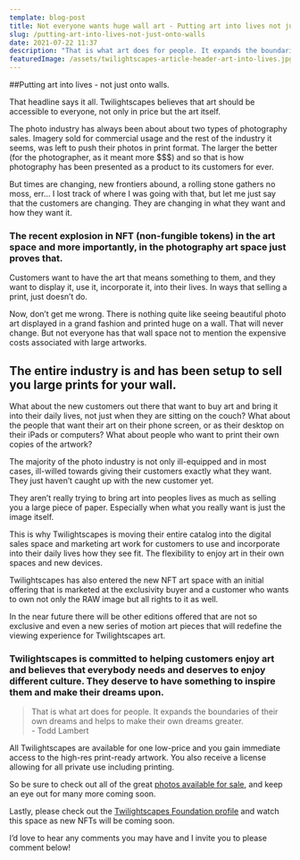```yaml
---
template: blog-post
title: Not everyone wants huge wall art - Putting art into lives not just onto walls
slug: /putting-art-into-lives-not-just-onto-walls
date: 2021-07-22 11:37
description: "That is what art does for people. It expands the boundaries of their own dreams and helps to make their own dreams greater."
featuredImage: /assets/twilightscapes-article-header-art-into-lives.jpg
---
```

##Putting art into lives - not just onto walls.

That headline says it all. Twilightscapes believes that art should be accessible to everyone, not only in price but the art itself. 

The photo industry has always been about about two types of photography sales. Imagery sold for commercial usage and the rest of the industry it seems, was left to push their photos in print format. The larger the better (for the photographer, as it meant more $$$) and so that is how photography has been presented as a product to its customers for ever. 

But times are changing, new frontiers abound, a rolling stone gathers no moss, err… I lost track of where I was going with that, but let me just say that the customers are changing. They are changing in what they want and how they want it. 

### The recent explosion in NFT (non-fungible tokens) in the art space and more importantly, in the photography art space just proves that.

Customers want to have the art that means something to them, and they want to display it, use it, incorporate it, into their lives. In ways that selling a print, just doesn’t do.

Now, don’t get me wrong. There is nothing quite like seeing beautiful photo art displayed in a grand fashion and printed huge on a wall. That will never change. But not everyone has that wall space not to mention the expensive costs associated with large artworks. 

<h2 class="megacall"> The entire industry is and has been setup to sell you large prints for your wall. </h2>



What about the new customers out there that want to buy art and bring it into their daily lives, not just when they are sitting on the couch? What about the people that want their art on their phone screen, or as their desktop on their iPads or computers? What about people who want to print their own copies of the artwork?

<p class="callout">The majority of the photo industry is not only ill-equipped and in most cases, ill-willed towards giving their customers exactly what they want. They just haven’t caught up with the new customer yet.</p>

 They aren’t really trying to bring art into peoples lives as much as selling you a large piece of paper. Especially when what you really want is just the image itself. 
<!-- 
![](/assets/ipad-workup.svg#thumbnail "") -->



This is why Twilightscapes is moving their entire catalog into the digital sales space and marketing art work for customers to use and incorporate into their daily lives how they see fit. The flexibility to enjoy art in their own spaces and new devices. 

Twilightscapes has also entered the new NFT art space with an initial offering that is marketed at the exclusivity buyer and a customer who wants to own not only the RAW image but all rights to it as well. 

In the near future there will be other editions offered that are not so exclusive and even a new series of motion art pieces that will redefine the viewing experience for Twilightscapes art. 

### Twilightscapes is committed to helping customers enjoy art and believes that everybody needs and deserves to enjoy different culture. They deserve to have something to inspire them and make their dreams upon. 

<blockquote>That is what art does for people. It expands the boundaries of their own dreams and helps to make their own dreams greater.
<br /><div>- Todd Lambert</div></blockquote>

All Twilightscapes are available for one low-price and you gain immediate access to the high-res print-ready artwork.  You also receive a license allowing for all private use including printing.

So be sure to check out all of the great [photos available for sale](/photos), and keep an eye out for many more coming soon. 

Lastly, please check out the [Twilightscapes Foundation profile](https://foundation.app/@twilightscapes) and watch this space as new NFTs will be coming soon. 

I’d love to hear any comments you may have and I invite you to please comment below!

